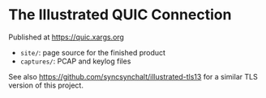 # The Illustrated QUIC Connection

Published at https://quic.xargs.org

- `site/`: page source for the finished product
- `captures/`: PCAP and keylog files

See also https://github.com/syncsynchalt/illustrated-tls13 for a similar TLS version of this project.
